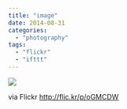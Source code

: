 ```yaml
---
title: "image"
date: 2014-08-31
categories: 
  - "photography"
tags: 
  - "flickr"
  - "ifttt"
---
```


![](https://farm6.staticflickr.com/5554/14901412080_ae4677d2a7_b.jpg)  

  
  
via Flickr http://flic.kr/p/oGMCDW
